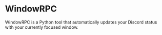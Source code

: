 # WindowRPC
WindowRPC is a Python tool that automatically updates your Discord status with your currently focused window.
